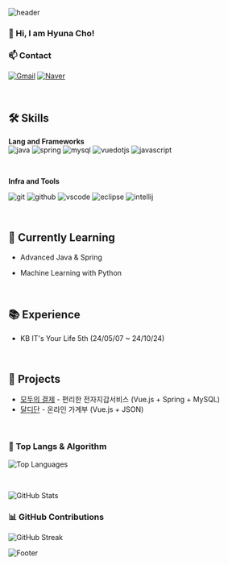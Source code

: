 <!-- Header -->
![header](https://capsule-render.vercel.app/api?type=waving&color=auto&height=300&section=header&text=hyunaday's%20Github&fontSize=40)


<!-- 방문자 수 카운터 -->
<!-- [![Hits](https://hits.seeyoufarm.com/api/count/incr/badge.svg?url=https%3A%2F%2Fgithub.com%2Fsubin4420&count_bg=%2379C83D&title_bg=%23555555&icon=&icon_color=%23E7E7E7&title=hits&edge_flat=false)](https://hits.seeyoufarm.com) -->

### 👋 Hi, I am Hyuna Cho!

### 📫 Contact
[![Gmail](https://img.shields.io/badge/Gmail-EA4335.svg?&style=for-the-badge&logo=gmail&logoColor=white)](mailto:hyuna88070@gmail.com)
[![Naver](https://img.shields.io/badge/Naver-00C300?style=for-the-badge&logo=Naver&logoColor=white)](mailto:cyj9512@naver.com)

<!--
[![LinkedIn](https://img.shields.io/badge/LinkedIn-0A66C2.svg?&style=for-the-badge&logo=linkedin&logoColor=white)](https://linkedin.com/in/your_linkedin) -->

<br>

## 🛠️ Skills
**Lang and Frameworks**  
![java](https://img.shields.io/badge/java-ffffff.svg?&style=for-the-badge&logo=openjdk&logoColor=black)
![spring](https://img.shields.io/badge/spring-6DB33F.svg?&style=for-the-badge&logo=spring&logoColor=white)
![mysql](https://img.shields.io/badge/mysql-4479A1.svg?&style=for-the-badge&logo=mysql&logoColor=white)
![vuedotjs](https://img.shields.io/badge/vue.js-4FC08D.svg?&style=for-the-badge&logo=vuedotjs&logoColor=white)
![javascript](https://img.shields.io/badge/javascript-F7DF1E.svg?&style=for-the-badge&logo=javascript&logoColor=white)
<!-- ![python](https://img.shields.io/badge/python-3776AB.svg?&style=for-the-badge&logo=python&logoColor=white)<br> -->

<br>

**Infra and Tools**  
<!-- ![linux](https://img.shields.io/badge/linux-FCC624.svg?&style=for-the-badge&logo=linux&logoColor=white) -->
![git](https://img.shields.io/badge/git-F05032.svg?&style=for-the-badge&logo=git&logoColor=white)
![github](https://img.shields.io/badge/github-181717.svg?&style=for-the-badge&logo=github&logoColor=white)
![vscode](https://img.shields.io/badge/vscode-007ACC.svg?&style=for-the-badge&logo=visualstudiocode&logoColor=white)
![eclipse](https://img.shields.io/badge/eclipse-2C2255.svg?&style=for-the-badge&logo=eclipseide&logoColor=white)
![intellij](https://img.shields.io/badge/intellij-000000.svg?&style=for-the-badge&logo=intellijidea&logoColor=white)

<!-- ![aws](https://img.shields.io/badge/aws-232F3E.svg?&style=for-the-badge&logo=amazonaws&logoColor=white)
![colab](https://img.shields.io/badge/colab-F9AB00.svg?&style=for-the-badge&logo=googlecolab&logoColor=white)<br> -->
<br>

## 🌱 Currently Learning
- Advanced Java & Spring
<!-- - Cloud Architecture with AWS -->
- Machine Learning with Python 
<br>

## 📚 Experience
- KB IT's Your Life 5th (24/05/07 ~ 24/10/24)
<br>

## 🔗 Projects
- [모두의 결제](https://github.com/hyunaday/front) - 편리한 전자지갑서비스 (Vue.js + Spring + MySQL)
- [달디단](https://github.com/hyunaday/GROUP-PROJECT) - 온라인 가계부 (Vue.js + JSON)

<br>


### 🚌 Top Langs & Algorithm
![Top Languages](https://github-readme-stats.vercel.app/api/top-langs/?username=hyunaday&layout=compact&theme=radical)

<br>

![GitHub Stats](https://github-readme-stats.vercel.app/api?username=hyunaday&show_icons=true&theme=radical)

### 📊 GitHub Contributions
![GitHub Streak](https://github-readme-streak-stats.herokuapp.com/?user=hyunaday&theme=radical)

<!-- ![Algorithm](https://img.shields.io/github/last-commit/{hyunaday}/{hyunaday}.svg) -->
<!-- Footer -->
![Footer](https://capsule-render.vercel.app/api?type=waving&section=footer&height=150&color=auto&gradient)
